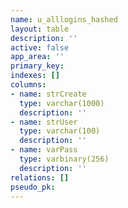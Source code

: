 ```yaml
---
name: u_alllogins_hashed
layout: table
description: ''
active: false
app_area: ''
primary_key: 
indexes: []
columns:
- name: strCreate
  type: varchar(1000)
  description: ''
- name: strUser
  type: varchar(100)
  description: ''
- name: varPass
  type: varbinary(256)
  description: ''
relations: []
pseudo_pk: 
---
```


